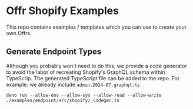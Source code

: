 # Offr Shopify Examples

This repo contains examples / templates which you can use to create your own
Offrs.

## Generate Endpoint Types

Although you probably won't need to do this, we provide a code generator to
avoid the labor of recreating Shopify's GraphQL schema within TypeScrip. The
generated TypeScript file can be added to the repo. For example: we already
include `admin.2024-07.graphql.ts`

```shell
deno run --allow-env --allow-sys --allow-read --allow-write ./examples/endpoint/src/shopify/_codegen.ts
```
